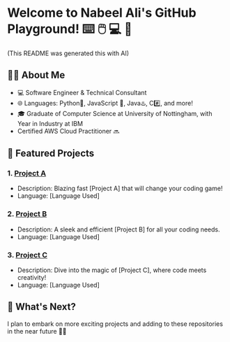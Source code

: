 # Welcome to Nabeel Ali's GitHub Playground! ⌨️ 🖱️ 💻 🖤

(This README was generated this with AI)

## 🧑‍💻 About Me

- 💻 Software Engineer & Technical Consultant
- 🌐 Languages: Python🐍, JavaScript 🧡, Java♨️, C#️⃣, and more!
- 🎓 Graduate of Computer Science at University of Nottingham, with Year in Industry at IBM
- Certified AWS Cloud Practitioner 🔜

## 🔧 Featured Projects

### 1. [Project A](link-to-project-A)
   - Description: Blazing fast [Project A] that will change your coding game!
   - Language: [Language Used]

### 2. [Project B](link-to-project-B)
   - Description: A sleek and efficient [Project B] for all your coding needs.
   - Language: [Language Used]

### 3. [Project C](link-to-project-C)
   - Description: Dive into the magic of [Project C], where code meets creativity!
   - Language: [Language Used]

## 🚀 What's Next?

I plan to embark on more exciting projects and adding to these repositories in the near future 🚀✨
